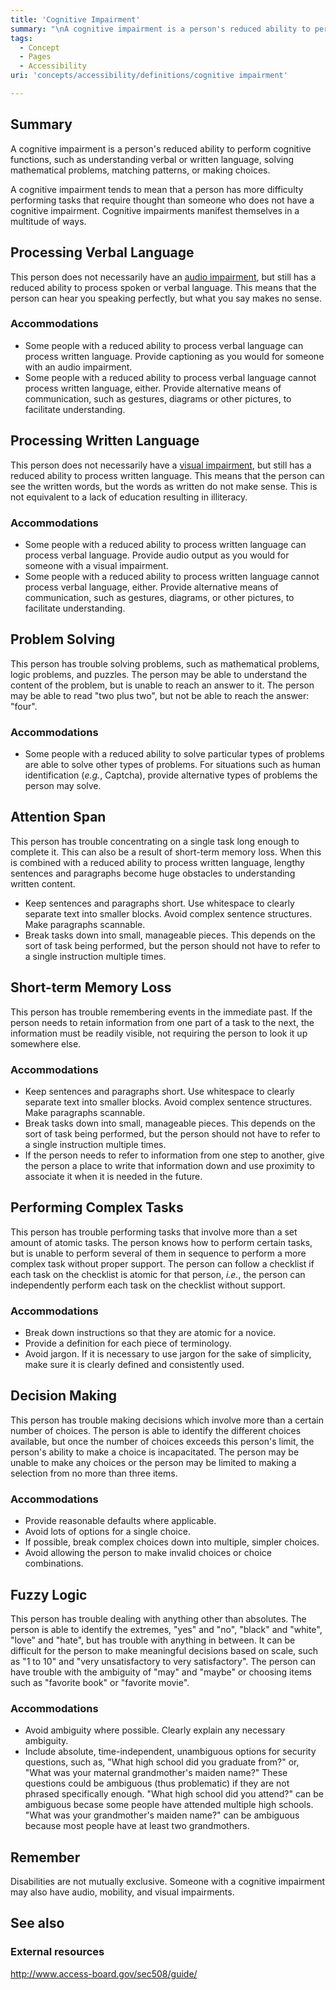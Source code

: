 ```yaml
---
title: 'Cognitive Impairment'
summary: "\nA cognitive impairment is a person's reduced ability to perform cognitive functions, such as understanding verbal or written language, solving mathematical problems, matching patterns, or making choices.\n"
tags:
  - Concept
  - Pages
  - Accessibility
uri: 'concepts/accessibility/definitions/cognitive impairment'

---
```

## Summary

A cognitive impairment is a person's reduced ability to perform cognitive functions, such as understanding verbal or written language, solving mathematical problems, matching patterns, or making choices.

A cognitive impairment tends to mean that a person has more difficulty performing tasks that require thought than someone who does not have a cognitive impairment. Cognitive impairments manifest themselves in a multitude of ways.

## Processing Verbal Language

This person does not necessarily have an [audio impairment](/concepts/accessibility/definitions/audio_impairment), but still has a reduced ability to process spoken or verbal language. This means that the person can hear you speaking perfectly, but what you say makes no sense.

### Accommodations

-   Some people with a reduced ability to process verbal language can process written language. Provide captioning as you would for someone with an audio impairment.
-   Some people with a reduced ability to process verbal language cannot process written language, either. Provide alternative means of communication, such as gestures, diagrams or other pictures, to facilitate understanding.

## Processing Written Language

This person does not necessarily have a [visual impairment](/concepts/accessibility/definitions/visual_impairment), but still has a reduced ability to process written language. This means that the person can see the written words, but the words as written do not make sense. This is not equivalent to a lack of education resulting in illiteracy.

### Accommodations

-   Some people with a reduced ability to process written language can process verbal language. Provide audio output as you would for someone with a visual impairment.
-   Some people with a reduced ability to process written language cannot process verbal language, either. Provide alternative means of communication, such as gestures, diagrams, or other pictures, to facilitate understanding.

## Problem Solving

This person has trouble solving problems, such as mathematical problems, logic problems, and puzzles. The person may be able to understand the content of the problem, but is unable to reach an answer to it. The person may be able to read "two plus two", but not be able to reach the answer: "four".

### Accommodations

-   Some people with a reduced ability to solve particular types of problems are able to solve other types of problems. For situations such as human identification (*e.g.*, Captcha), provide alternative types of problems the person may solve.

## Attention Span

This person has trouble concentrating on a single task long enough to complete it. This can also be a result of short-term memory loss. When this is combined with a reduced ability to process written language, lengthy sentences and paragraphs become huge obstacles to understanding written content.

-   Keep sentences and paragraphs short. Use whitespace to clearly separate text into smaller blocks. Avoid complex sentence structures. Make paragraphs scannable.
-   Break tasks down into small, manageable pieces. This depends on the sort of task being performed, but the person should not have to refer to a single instruction multiple times.

## Short-term Memory Loss

This person has trouble remembering events in the immediate past. If the person needs to retain information from one part of a task to the next, the information must be readily visible, not requiring the person to look it up somewhere else.

### Accommodations

-   Keep sentences and paragraphs short. Use whitespace to clearly separate text into smaller blocks. Avoid complex sentence structures. Make paragraphs scannable.
-   Break tasks down into small, manageable pieces. This depends on the sort of task being performed, but the person should not have to refer to a single instruction multiple times.
-   If the person needs to refer to information from one step to another, give the person a place to write that information down and use proximity to associate it when it is needed in the future.

## Performing Complex Tasks

This person has trouble performing tasks that involve more than a set amount of atomic tasks. The person knows how to perform certain tasks, but is unable to perform several of them in sequence to perform a more complex task without proper support. The person can follow a checklist if each task on the checklist is atomic for that person, *i.e.*, the person can independently perform each task on the checklist without support.

### Accommodations

-   Break down instructions so that they are atomic for a novice.
-   Provide a definition for each piece of terminology.
-   Avoid jargon. If it is necessary to use jargon for the sake of simplicity, make sure it is clearly defined and consistently used.

## Decision Making

This person has trouble making decisions which involve more than a certain number of choices. The person is able to identify the different choices available, but once the number of choices exceeds this person's limit, the person's ability to make a choice is incapacitated. The person may be unable to make any choices or the person may be limited to making a selection from no more than three items.

### Accommodations

-   Provide reasonable defaults where applicable.
-   Avoid lots of options for a single choice.
-   If possible, break complex choices down into multiple, simpler choices.
-   Avoid allowing the person to make invalid choices or choice combinations.

## Fuzzy Logic

This person has trouble dealing with anything other than absolutes. The person is able to identify the extremes, "yes" and "no", "black" and "white", "love" and "hate", but has trouble with anything in between. It can be difficult for the person to make meaningful decisions based on scale, such as "1 to 10" and "very unsatisfactory to very satisfactory". The person can have trouble with the ambiguity of "may" and "maybe" or choosing items such as "favorite book" or "favorite movie".

### Accommodations

-   Avoid ambiguity where possible. Clearly explain any necessary ambiguity.
-   Include absolute, time-independent, unambiguous options for security questions, such as, "What high school did you graduate from?" or, "What was your maternal grandmother's maiden name?" These questions could be ambiguous (thus problematic) if they are not phrased specifically enough. "What high school did you attend?" can be ambiguous becase some people have attended multiple high schools. "What was your grandmother's maiden name?" can be ambiguous because most people have at least two grandmothers.

## Remember

Disabilities are not mutually exclusive. Someone with a cognitive impairment may also have audio, mobility, and visual impairments.

## See also

### External resources

<http://www.access-board.gov/sec508/guide/>
